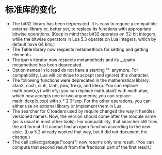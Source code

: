 标准库的变化
==========

- The bit32 library has been deprecated. It is easy to require a compatible external library or, better yet, to replace its functions with appropriate bitwise operations. (Keep in mind that bit32 operates on 32-bit integers, while the bitwise operators in Lua 5.3 operate on Lua integers, which by default have 64 bits.)
- The Table library now respects metamethods for setting and getting elements.
- The ipairs iterator now respects metamethods and its __ipairs metamethod has been deprecated.
- Option names in io.read do not have a starting '*' anymore. For compatibility, Lua will continue to accept (and ignore) this character.
- The following functions were deprecated in the mathematical library: atan2, cosh, sinh, tanh, pow, frexp, and ldexp. You can replace math.pow(x,y) with x^y; you can replace math.atan2 with math.atan, which now accepts one or two arguments; you can replace math.ldexp(x,exp) with x * 2.0^exp. For the other operations, you can either use an external library or implement them in Lua.
- The searcher for C loaders used by require changed the way it handles versioned names. Now, the version should come after the module name (as is usual in most other tools). For compatibility, that searcher still tries the old format if it cannot find an open function according to the new style. (Lua 5.2 already worked that way, but it did not document the change.)
- The call collectgarbage("count") now returns only one result. (You can compute that second result from the fractional part of the first result.)
